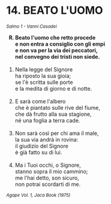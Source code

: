 # 14. BEATO L'UOMO

<sub><i>Salmo 1 - Vanni Casadei </i></sub>
<ol>
	<b><li type="A" value="18">Beato l'uomo che retto procede<br>
		e non entra a consiglio con gli empi<br>
		e non va per la via dei peccatori,<br>
		nel convegno dei tristi non siede.</li></b><br>
	<li value="1">Nella legge del Signore<br>
		ha riposto la sua gioia;<br>
		se l'è scritta sulle porte<br>
		e la medita di giorno e di notte.</li><br>
	<li>E sarà come l'albero<br>
		che è piantato sulle rive del fiume,<br>
		che dà frutto alla sua stagione,<br>
		né una foglia a terra cade.</li><br>
	<li>Non sarà così per chi ama il male,<br>
		la sua via andrà in rovina:<br>
		il giudizio del Signore<br>
		è già fatto su di lui.</li><br>
	<li>Ma i Tuoi occhi, o Signore,<br>
		stanno sopra il mio cammino;<br>
		me l'hai detto, son sicuro,<br>
		non potrai scordarti di me.</li>
</ol>
<sub><i>Agape Vol. 1, Jaca Book (1975)</i></sub>
